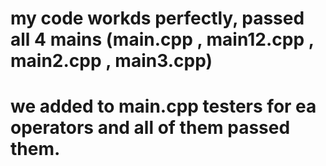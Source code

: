 # my code workds perfectly, passed all 4 mains (main.cpp , main12.cpp , main2.cpp , main3.cpp)
# we added to main.cpp testers for ea operators and all of them passed them.
